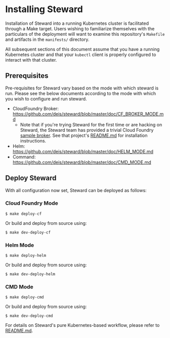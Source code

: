 # Installing Steward

Installation of Steward into a running Kubernetes cluster is facilitated through a Make target. Users wishing to familiarize themselves with the particulars of the deployment will want to examine this repository's `Makefile` and artifacts in the `manifests/` directory.

All subsequent sections of this document assume that you have a running Kubernetes cluster and that your `kubectl` client is properly configured to interact with that cluster.

## Prerequisites

Pre-requisites for Steward vary based on the mode with which steward is run. Please see the below documents according to the mode with which you wish to configure and run steward.

- CloudFoundry Broker: https://github.com/deis/steward/blob/master/doc/CF_BROKER_MODE.md
  - Note that if you're trying Steward for the first time or are hacking on Steward, the Steward team has provided a trivial Cloud Foundry [sample broker][cf-sample-broker]. See that project's [README.md](https://github.com/deis/cf-sample-broker/blob/master/README.md) for installation instructions.
- Helm: https://github.com/deis/steward/blob/master/doc/HELM_MODE.md
- Command: https://github.com/deis/steward/blob/master/doc/CMD_MODE.md

## Deploy Steward

With all configuration now set, Steward can be deployed as follows:

### Cloud Foundry Mode

```
$ make deploy-cf
```

Or build and deploy from source using:

```
$ make dev-deploy-cf
```

### Helm Mode

```
$ make deploy-helm
```

Or build and deploy from source using:

```
$ make dev-deploy-helm
```

### CMD Mode

```
$ make deploy-cmd
```

Or build and deploy from source using:

```
$ make dev-deploy-cmd
```


For details on Steward's pure Kubernetes-based workflow, please refer to [README.md](./README.md).

[cf-sample-broker]: https://github.com/deis/cf-sample-broker
